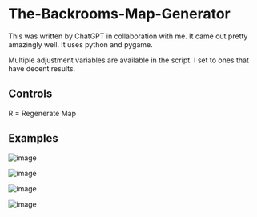 # The-Backrooms-Map-Generator
This was written by ChatGPT in collaboration with me. It came out pretty amazingly well. It uses python and pygame.

Multiple adjustment variables are available in the script. I set to ones that have decent results.

## Controls
R = Regenerate Map

## Examples
![image](https://github.com/TagWolf/The-Backrooms-Map-Generator/assets/8665128/b3e26ceb-53e6-4504-836a-28563e1ccb75)

![image](https://github.com/TagWolf/The-Backrooms-Map-Generator/assets/8665128/70ba10f3-22f3-4fbe-917a-fadbda867f6d)

![image](https://github.com/TagWolf/The-Backrooms-Map-Generator/assets/8665128/7f6e4e56-db4c-474f-b761-8728719a078c)

![image](https://github.com/TagWolf/The-Backrooms-Map-Generator/assets/8665128/2f429d06-5909-4507-a290-d4f8269fd6ee)
